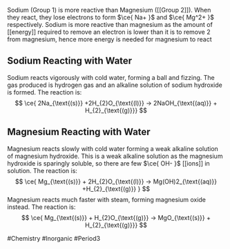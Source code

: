 Sodium (Group 1) is more reactive than Magnesium ([[Group 2]]). When they react, they lose electrons to form $\ce{ Na+ }$ and $\ce{ Mg^2+ }$ respectively. Sodium is more reactive than magnesium as the amount of [[energy]] required to remove an electron is lower than it is to remove 2 from magnesium, hence more energy is needed for magnesium to react
## Sodium Reacting with Water
Sodium reacts vigorously with cold water, forming a ball and fizzing. The gas produced is hydrogen gas and an alkaline solution of sodium hydroxide is formed. The reaction is:
$$
\ce{ 2Na_{\text{(s)}} +2H_{2}O_{\text{(l)}} -> 2NaOH_{\text{(aq)}} + H_{2}_{\text{(g)}}}
$$
## Magnesium Reacting with Water
Magnesium reacts slowly with cold water forming a weak alkaline solution of magnesium hydroxide. This is a weak alkaline solution as the magnesium hydroxide is sparingly soluble, so there are few $\ce{ OH- }$ [[ions]] in solution. The reaction is:
$$
\ce{ Mg_{\text{(s)}} + 2H_{2}O_{\text{(l)}} -> Mg(OH)2_{\text{(aq)}} +H_{2}_{\text{(g)}} }
$$
Magnesium reacts much faster with steam, forming magnesium oxide instead. The reaction is:
$$
\ce{ Mg_{\text{(s)}} + H_{2}O_{\text{(g)}} -> MgO_{\text{(s)}} + H_{2}_{\text{(g)}}}
$$

#Chemistry #Inorganic #Period3 